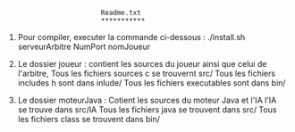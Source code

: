 							
							
							Readme.txt
							***********


1. Pour compiler, executer la commande ci-dessous : 
./install.sh serveurArbitre NumPort nomJoueur
  
2. Le dossier joueur :
contient les sources du joueur ainsi que celui de l'arbitre, 
Tous les fichiers sources c se trouvernt src/ 
Tous les fichiers includes h sont dans inlude/
Tous les fichiers executables sont dans bin/

3. Le dossier moteurJava :
Cotient les sources du moteur Java et l'IA
l'IA se trouve dans src/IA
Tous les fichiers java se trouvent dans src/
Tous les fichiers class se trouvent dans bin/

